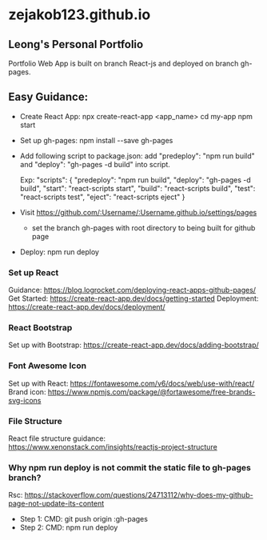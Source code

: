 # zejakob123.github.io
## Leong's Personal Portfolio

Portfolio Web App is built on branch React-js and deployed on branch gh-pages.

## Easy Guidance:
- Create React App: 
npx create-react-app <app_name>
cd my-app
npm start
- Set up gh-pages: npm install --save gh-pages
- Add following script to package.json: add "predeploy": "npm run build" and "deploy": "gh-pages -d build" into script.

    Exp: 
        "scripts": {
            "predeploy": "npm run build",
            "deploy": "gh-pages -d build",
            "start": "react-scripts start",
            "build": "react-scripts build",
            "test": "react-scripts test",
            "eject": "react-scripts eject"
        }

- Visit https://github.com/:Username/:Username.github.io/settings/pages
    - set the branch gh-pages with root directory to being built for github page
- Deploy: npm run deploy

### Set up React
Guidance: https://blog.logrocket.com/deploying-react-apps-github-pages/
Get Started: https://create-react-app.dev/docs/getting-started
Deployment: https://create-react-app.dev/docs/deployment/

### React Bootstrap
Set up with Bootstrap: https://create-react-app.dev/docs/adding-bootstrap/

### Font Awesome Icon
Set up with React: https://fontawesome.com/v6/docs/web/use-with/react/
Brand icon: https://www.npmjs.com/package/@fortawesome/free-brands-svg-icons

### File Structure
React file structure guidance: https://www.xenonstack.com/insights/reactjs-project-structure

### Why npm run deploy is not commit the static file to gh-pages branch?
Rsc: https://stackoverflow.com/questions/24713112/why-does-my-github-page-not-update-its-content
- Step 1: CMD: git push origin :gh-pages
- Step 2: CMD: npm run deploy
